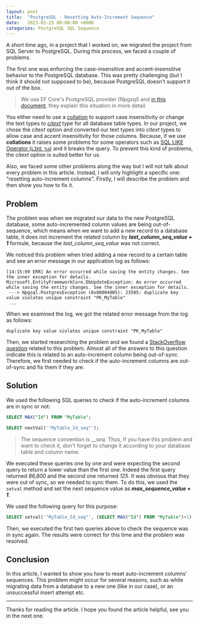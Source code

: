 ```yaml
---
layout: post
title:  "PostgreSQL - Resetting Auto-Increment Sequence"
date:   2023-02-25 00:00:00 +0000
categories: PostgreSQL SQL Sequence 
---
```


A short time ago, in a project that I worked on, we migrated the project from SQL Server to PostgreSQL. During this process, we faced a couple of problems. 

The first one was enforcing the case-insensitive and accent-insensitive behavior to the PostgreSQL database. This was pretty challenging (but I think it should not supposed to be), because PostgreSQL doesn't support it out of the box. 

> We use EF Core's PostgreSQL provider (Npgsql) and [in this document](https://www.npgsql.org/efcore/misc/collations-and-case-sensitivity.html?tabs=data-annotations), they explain this situation in more detail.

You either need to use a [collation](https://www.postgresql.org/docs/current/collation.html#:~:text=A%20collation%20is%20an%20SQL,library%20supplies%20the%20locale%20data.) to support case insensitivity or change the text types to [*citext*](https://www.postgresql.org/docs/current/citext.html) type for all database table types. In our project, we chose the *citext* option and converted our text types into *citext* types to allow case and accent insensitivity for those columns. Because, if we use **collations** it raises some problems for some operators such as [SQL LIKE Operator (`LIKE %a`)](https://www.w3schools.com/sql/sql_like.asp) and it breaks the query. To prevent this kind of problems, the *citext* option is suited better for us.

Also, we faced some other problems along the way but I will not talk about every problem in this article. Instead, I will only highlight a specific one: "resetting auto-increment columns". Firstly, I will describe the problem and then show you how to fix it.

## Problem

The problem was when we migrated our data to the new PostgreSQL database, some auto-incremented column values are being out-of-sequence, which means when we want to add a new record to a database table, it does not increment the related column by ***last_column_seq_value + 1*** formule, because the *last_column_seq_value* was not correct.

We noticed this problem when tried adding a new record to a certain table and see an error message in our application log as follows:

```text
[14:15:09 ERR] An error occurred while saving the entity changes. See the inner exception for details.
Microsoft.EntityFrameworkCore.DbUpdateException: An error occurred while saving the entity changes. See the inner exception for details.
 ---> Npgsql.PostgresException (0x80004005): 23505: duplicate key value violates unique constraint "PK_MyTable"
 ...
```

When we examined the log, we got the related error message from the log as follows:

```text
duplicate key value violates unique constraint "PK_MyTable"
```

Then, we started researching the problem and we found a [StackOverflow question](https://stackoverflow.com/questions/4448340/postgresql-duplicate-key-violates-unique-constraint) related to this problem. Almost all of the answers to this question indicate this is related to an auto-increment column being out-of-sync. Therefore, we first needed to check if the auto-increment columns are out-of-sync and fix them if they are.

## Solution

We used the following SQL queries to check if the auto-increment columns are in sync or not:

```sql
SELECT MAX("Id") FROM "MyTable";

SELECT nextVal('"MyTable_Id_seq"');
```

> The sequence convention is *<TableName>_<AutoIncrementColumnName>_seq*. Thus, if you have this problem and want to check it, don't forget to change it according to your database table and column name.

We executed these queries one by one and were expecting the second query to return a lower value than the first one. Indeed the first query returned *86,800* and the second one returned  *125*.  It was obvious that they were out of sync, so we needed to sync them. To do this, we used the `setval` method and set the next sequence value as ***max_sequence_value + 1***. 

We used the following query for this purpose:

```sql
SELECT setval('"MyTable_Id_seq"', (SELECT MAX("Id") FROM "MyTable")+1);
```

Then, we executed the first two queries above to check the sequence was in sync again. The results were correct for this time and the problem was resolved.

## Conclusion

In this article, I wanted to show you how to reset auto-increment columns' sequences. This problem might occur for several reasons, such as while migrating data from a database to a new one (like in our case), or an unsuccessful insert attempt etc.

---

Thanks for reading the article. I hope you found the article helpful, see you in the next one.
